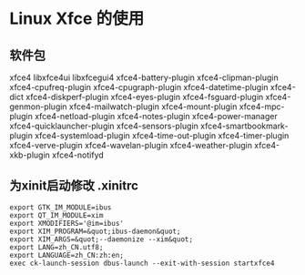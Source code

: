# Linux Xfce 的使用

## 软件包

xfce4 libxfce4ui libxfcegui4 xfce4-battery-plugin xfce4-clipman-plugin xfce4-cpufreq-plugin xfce4-cpugraph-plugin xfce4-datetime-plugin xfce4-dict xfce4-diskperf-plugin xfce4-eyes-plugin xfce4-fsguard-plugin xfce4-genmon-plugin xfce4-mailwatch-plugin xfce4-mount-plugin xfce4-mpc-plugin xfce4-netload-plugin xfce4-notes-plugin xfce4-power-manager xfce4-quicklauncher-plugin xfce4-sensors-plugin xfce4-smartbookmark-plugin xfce4-systemload-plugin xfce4-time-out-plugin xfce4-timer-plugin xfce4-verve-plugin xfce4-wavelan-plugin xfce4-weather-plugin xfce4-xkb-plugin xfce4-notifyd

## 为xinit启动修改 .xinitrc

	export GTK_IM_MODULE=ibus
	export QT_IM_MODULE=xim
	export XMODIFIERS='@im=ibus'
	export XIM_PROGRAM=&quot;ibus-daemon&quot;
	export XIM_ARGS=&quot;--daemonize --xim&quot;
	export LANG=zh_CN.utf8;
	export LANGUAGE=zh_CN:zh:en;
	exec ck-launch-session dbus-launch --exit-with-session startxfce4
